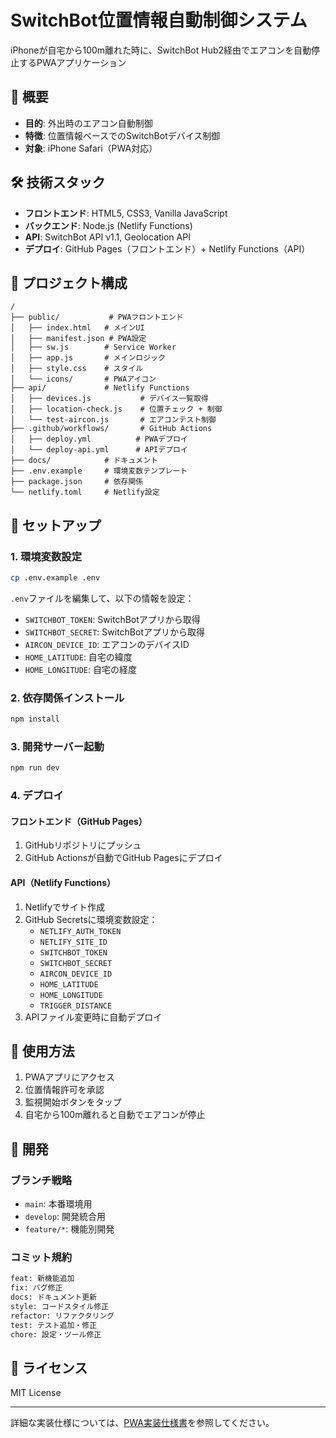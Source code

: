 # SwitchBot位置情報自動制御システム

iPhoneが自宅から100m離れた時に、SwitchBot Hub2経由でエアコンを自動停止するPWAアプリケーション

## 🎯 概要

- **目的**: 外出時のエアコン自動制御
- **特徴**: 位置情報ベースでのSwitchBotデバイス制御
- **対象**: iPhone Safari（PWA対応）

## 🛠️ 技術スタック

- **フロントエンド**: HTML5, CSS3, Vanilla JavaScript
- **バックエンド**: Node.js (Netlify Functions)
- **API**: SwitchBot API v1.1, Geolocation API
- **デプロイ**: GitHub Pages（フロントエンド）+ Netlify Functions（API）

## 📁 プロジェクト構成

```
/
├── public/           # PWAフロントエンド
│   ├── index.html   # メインUI
│   ├── manifest.json # PWA設定
│   ├── sw.js        # Service Worker
│   ├── app.js       # メインロジック
│   ├── style.css    # スタイル
│   └── icons/       # PWAアイコン
├── api/             # Netlify Functions
│   ├── devices.js           # デバイス一覧取得
│   ├── location-check.js    # 位置チェック + 制御
│   └── test-aircon.js       # エアコンテスト制御
├── .github/workflows/       # GitHub Actions
│   ├── deploy.yml          # PWAデプロイ
│   └── deploy-api.yml      # APIデプロイ
├── docs/            # ドキュメント
├── .env.example     # 環境変数テンプレート
├── package.json     # 依存関係
└── netlify.toml     # Netlify設定
```

## 🚀 セットアップ

### 1. 環境変数設定

```bash
cp .env.example .env
```

`.env`ファイルを編集して、以下の情報を設定：

- `SWITCHBOT_TOKEN`: SwitchBotアプリから取得
- `SWITCHBOT_SECRET`: SwitchBotアプリから取得
- `AIRCON_DEVICE_ID`: エアコンのデバイスID
- `HOME_LATITUDE`: 自宅の緯度
- `HOME_LONGITUDE`: 自宅の経度

### 2. 依存関係インストール

```bash
npm install
```

### 3. 開発サーバー起動

```bash
npm run dev
```

### 4. デプロイ

#### フロントエンド（GitHub Pages）
1. GitHubリポジトリにプッシュ
2. GitHub Actionsが自動でGitHub Pagesにデプロイ

#### API（Netlify Functions）
1. Netlifyでサイト作成
2. GitHub Secretsに環境変数設定：
   - `NETLIFY_AUTH_TOKEN`
   - `NETLIFY_SITE_ID`
   - `SWITCHBOT_TOKEN`
   - `SWITCHBOT_SECRET`
   - `AIRCON_DEVICE_ID`
   - `HOME_LATITUDE`
   - `HOME_LONGITUDE`
   - `TRIGGER_DISTANCE`
3. APIファイル変更時に自動デプロイ

## 📱 使用方法

1. PWAアプリにアクセス
2. 位置情報許可を承認
3. 監視開始ボタンをタップ
4. 自宅から100m離れると自動でエアコンが停止

## 🔧 開発

### ブランチ戦略

- `main`: 本番環境用
- `develop`: 開発統合用
- `feature/*`: 機能別開発

### コミット規約

```bash
feat: 新機能追加
fix: バグ修正
docs: ドキュメント更新
style: コードスタイル修正
refactor: リファクタリング
test: テスト追加・修正
chore: 設定・ツール修正
```

## 📄 ライセンス

MIT License

---

詳細な実装仕様については、[PWA実装仕様書](docs/PWA-Implementation-Specification.md)を参照してください。

